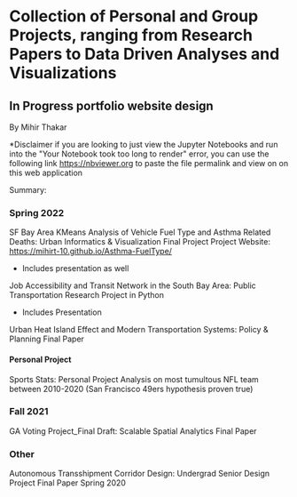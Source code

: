 # Collection of Personal and Group Projects, ranging from Research Papers to Data Driven Analyses and Visualizations

## In Progress portfolio website design

By Mihir Thakar

*Disclaimer if you are looking to just view the Jupyter Notebooks and run into the "Your Notebook took too long to render" error,
you can use the following link https://nbviewer.org to paste the file permalink and view on on this web application


Summary:

### Spring 2022
SF Bay Area KMeans Analysis of Vehicle Fuel Type and Asthma Related Deaths: Urban Informatics & Visualization Final Project 
Project Website: https://mihirt-10.github.io/Asthma-FuelType/ 
* Includes presentation as well

Job Accessibility and Transit Network in the South Bay Area: Public Transportation Research Project in Python 
* Includes Presentation

Urban Heat Island Effect and Modern Transportation Systems: Policy & Planning Final Paper 

#### Personal Project

Sports Stats: Personal Project Analysis on most tumultous NFL team between 2010-2020 (San Francisco 49ers hypothesis proven true)
 
### Fall 2021

GA Voting Project_Final Draft: Scalable Spatial Analytics Final Paper 

### Other

Autonomous Transshipment Corridor Design: Undergrad Senior Design Project Final Paper Spring 2020

